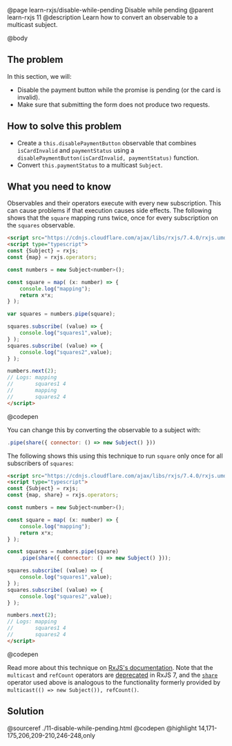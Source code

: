 @page learn-rxjs/disable-while-pending Disable while pending
@parent learn-rxjs 11
@description Learn how to convert an observable to a multicast subject.

@body


## The problem

In this section, we will:

- Disable the payment button while the promise is pending (or the card is invalid).
- Make sure that submitting the form does not produce two requests.

## How to solve this problem

- Create a `this.disablePaymentButton` observable that combines `isCardInvalid` and `paymentStatus` using a `disablePaymentButton(isCardInvalid, paymentStatus)` function.
- Convert `this.paymentStatus` to a multicast `Subject`.

## What you need to know

Observables and their operators execute with every new subscription. This can cause problems
if that execution causes side effects. The following shows that the `square` mapping
runs twice, once for every subscription on the `squares` observable.

```html
<script src="https://cdnjs.cloudflare.com/ajax/libs/rxjs/7.4.0/rxjs.umd.min.js"></script>
<script type="typescript">
const {Subject} = rxjs;
const {map} = rxjs.operators;

const numbers = new Subject<number>();

const square = map( (x: number) => {
    console.log("mapping");
    return x*x;
} );

var squares = numbers.pipe(square);

squares.subscribe( (value) => {
    console.log("squares1",value);
} );
squares.subscribe( (value) => {
    console.log("squares2",value);
} );

numbers.next(2);
// Logs: mapping
//       squares1 4
//       mapping
//       squares2 4
</script>
```
@codepen

You can change this by converting the observable to a subject with:

```js
.pipe(share({ connector: () => new Subject() }))
```

The following shows this using this technique to run `square` only once
for all subscribers of `squares`:


```html
<script src="https://cdnjs.cloudflare.com/ajax/libs/rxjs/7.4.0/rxjs.umd.min.js"></script>
<script type="typescript">
const {Subject} = rxjs;
const {map, share} = rxjs.operators;

const numbers = new Subject<number>();

const square = map( (x: number) => {
    console.log("mapping");
    return x*x;
} );

const squares = numbers.pipe(square)
    .pipe(share({ connector: () => new Subject() }));

squares.subscribe( (value) => {
    console.log("squares1",value);
} );
squares.subscribe( (value) => {
    console.log("squares2",value);
} );

numbers.next(2);
// Logs: mapping
//       squares1 4
//       squares2 4
</script>
```
@codepen

Read more about this technique on [RxJS's documentation](https://rxjs.dev/guide/subject#multicasted-observables). Note that the `multicast` and `refCount` operators are [deprecated](https://rxjs.dev/deprecations/multicasting#multicast) in RxJS 7, and the [`share`](https://rxjs.dev/api/operators/share) operator used above is analogous to the functionality formerly provided by `multicast(() => new Subject()), refCount()`.


## Solution

@sourceref ./11-disable-while-pending.html
@codepen
@highlight 14,171-175,206,209-210,246-248,only
